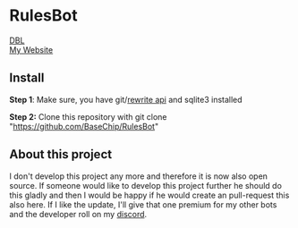 # RulesBot
[DBL](https://discordbots.org/bot/389082834670845952) <br>
[My Website](https://thebotdev.de)

## Install
**Step 1**: Make sure, you have git/[rewrite api](https://gist.github.com/BaseChip/e5d4583ad5392cd9638410c25d24547e) and sqlite3 installed

**Step 2:** Clone this repository with git clone "https://github.com/BaseChip/RulesBot"

## About this project
I don't develop this project any more and therefore it is now also open source. If someone would like to develop this project further he should do this gladly and then I would be happy if he would create an pull-request this also here. If I like the update, I'll give that one premium for my other bots and the developer roll on my [discord](https://discord.gg/HD7x2vx).  
